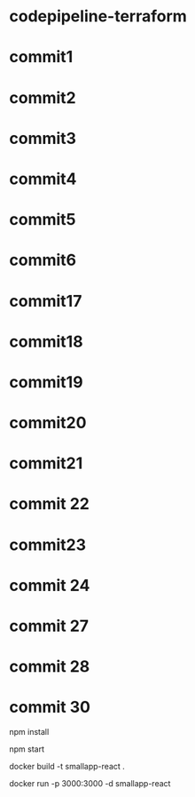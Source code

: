 # codepipeline-terraform
# commit1
# commit2
# commit3
# commit4
# commit5
# commit6
# commit17
# commit18
# commit19
# commit20 
# commit21 
# commit 22
# commit23
# commit 24
# commit 27
# commit 28
# commit 30



<!-- By default, npm install will install all modules listed as dependencies in package.json-->
<!-- Install the dependencies in the local node_modules folder -->
npm install

<!-- now start the app -->
npm start

<!-- Build docker Image -->
docker build -t  smallapp-react .

<!-- create the container -->
docker run -p 3000:3000 -d  smallapp-react   
 





